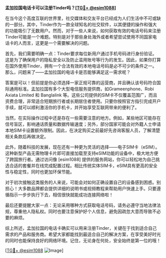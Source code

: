**孟加拉国电话卡可以注册Tinder吗？[[TG💪+ @esim1088](https://t.me/s/esim1088)]**

在当今这个高度互联的世界里，社交媒体和交友平台已经成为人们生活中不可或缺的一部分。其中，Tinder作为一款全球知名的社交软件，以其便捷的操作和强大的功能吸引了无数用户。然而，对于一些人来说，如何获取有效的电话号码来注册Tinder可能是一个难题。特别是对于那些身处海外或者希望尝试使用不同国家电话卡的人而言，这更是一个需要解决的问题。

首先，我们需要明确一点：Tinder要求每位新用户通过手机号码进行身份验证。这是为了确保用户的隐私安全以及防止滥用账号等行为的发生。因此，如果你打算在国外使用Tinder，拥有一个合法有效的本地电话号码是必不可少的条件之一。那么，问题来了——孟加拉国的电话卡是否能够满足这一需求呢？

答案是可以！但前提是你必须选择一家正规可靠的运营商，并且确认该号码符合国际通用标准。孟加拉国有多个大型电信服务提供商，如Grameenphone、Robi Axiata Limited 和 Banglalink 等。这些公司提供的SIM卡不仅覆盖范围广，而且资费合理，非常适合短期旅行者或长期居住者使用。只要你按照官方指引完成开户手续，就可以顺利激活你的手机卡，并开始享受互联网带来的便利了。

当然，在实际操作过程中还是存在一些需要注意的地方。例如，某些地区可能存在信号盲区，影响通话质量和数据传输速度；另外，部分国家可能会对外籍人士申请本地SIM卡设置额外限制。因此，在决定购买之前最好先咨询客服人员，了解清楚相关条款后再做决定。

此外，随着科技的发展，现在还有一种更为灵活的选择——电子SIM卡（eSIM）。这种新型产品无需物理卡片即可直接加载至支持eSIM功能的设备中，极大地方便了跨国旅行者。通过访问像 [esim1088] 提供的服务网站，你可以轻松地为自己挑选合适的套餐并在线完成配置过程。相比传统实体SIM卡，eSIM具有更高的安全性与稳定性，同时也更加环保节能。

对于初次接触这类服务的人来说，可能会对如何正确设置自己的设备感到困惑。别担心！大多数品牌都会提供详细的说明书或视频教程来帮助用户快速上手。只要遵循指示一步步执行下去，相信很快就能成功连接网络啦！

最后还要提醒大家一点：无论采用哪种方式获取电话号码，请务必遵守当地法律法规，尊重他人隐私权。同时也要注意保护好个人信息，避免因疏忽大意而导致不必要的麻烦。

综上所述，孟加拉国的电话卡确实可以用来注册Tinder，关键在于找到适合自己需求的产品和服务商。希望大家都能找到最适合自己的解决方案，在享受美好时光的同时也能保持良好的网络环境。记住，无论身在何处，安全始终是第一位的哦！

[[TG💪+ @esim1088](https://t.me/s/esim1088) ![Image](https://i.postimg.cc/4NQfJmqS/Snipaste-2025-05-13-00-14-12.png)]